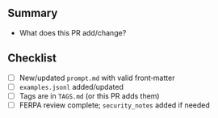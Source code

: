 ## Summary

- What does this PR add/change?

## Checklist

- [ ] New/updated `prompt.md` with valid front‑matter
- [ ] `examples.jsonl` added/updated
- [ ] Tags are in `TAGS.md` (or this PR adds them)
- [ ] FERPA review complete; `security_notes` added if needed